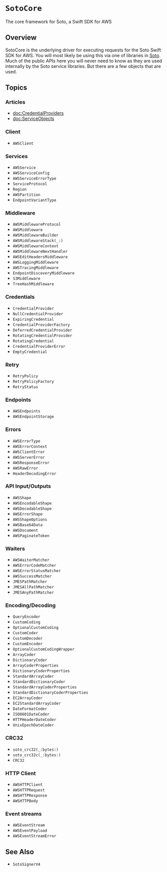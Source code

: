 # ``SotoCore``

The core framework for Soto, a Swift SDK for AWS

## Overview

SotoCore is the underlying driver for executing requests for the Soto Swift SDK for AWS. You will most likely be using this via one of libraries in [Soto](https://github.com/soto-project/soto). Much of the public APIs here you will never need to know as they are used internally by the Soto service libraries. But there are a few objects that are used.

## Topics

### Articles

- <doc:CredentialProviders>
- <doc:ServiceObjects>

### Client

- ``AWSClient``

### Services

- ``AWSService``
- ``AWSServiceConfig``
- ``AWSServiceErrorType``
- ``ServiceProtocol``
- ``Region``
- ``AWSPartition``
- ``EndpointVariantType``

### Middleware

- ``AWSMiddlewareProtocol``
- ``AWSMiddleware``
- ``AWSMiddlewareBuilder``
- ``AWSMiddlewareStack(_:)``
- ``AWSMiddlewareContext``
- ``AWSMiddlewareNextHandler``
- ``AWSEditHeadersMiddleware``
- ``AWSLoggingMiddleware``
- ``AWSTracingMiddleware``
- ``EndpointDiscoveryMiddleware``
- ``S3Middleware``
- ``TreeHashMiddleware``

### Credentials

- ``CredentialProvider``
- ``NullCredentialProvider``
- ``ExpiringCredential``
- ``CredentialProviderFactory``
- ``DeferredCredentialProvider``
- ``RotatingCredentialProvider``
- ``RotatingCredential``
- ``CredentialProviderError``
- ``EmptyCredential``

### Retry

- ``RetryPolicy``
- ``RetryPolicyFactory``
- ``RetryStatus``

### Endpoints

- ``AWSEndpoints``
- ``AWSEndpointStorage``

### Errors

- ``AWSErrorType``
- ``AWSErrorContext``
- ``AWSClientError``
- ``AWSServerError``
- ``AWSResponseError``
- ``AWSRawError``
- ``HeaderDecodingError``

### API Input/Outputs

- ``AWSShape``
- ``AWSEncodableShape``
- ``AWSDecodableShape``
- ``AWSErrorShape``
- ``AWSShapeOptions``
- ``AWSBase64Data``
- ``AWSDocument``
- ``AWSPaginateToken``

### Waiters

- ``AWSWaiterMatcher``
- ``AWSErrorCodeMatcher``
- ``AWSErrorStatusMatcher``
- ``AWSSuccessMatcher``
- ``JMESPathMatcher``
- ``JMESAllPathMatcher``
- ``JMESAnyPathMatcher``

### Encoding/Decoding

- ``QueryEncoder``
- ``CustomCoding``
- ``OptionalCustomCoding``
- ``CustomCoder``
- ``CustomDecoder``
- ``CustomEncoder``
- ``OptionalCustomCodingWrapper``
- ``ArrayCoder``
- ``DictionaryCoder``
- ``ArrayCoderProperties``
- ``DictionaryCoderProperties``
- ``StandardArrayCoder``
- ``StandardDictionaryCoder``
- ``StandardArrayCoderProperties``
- ``StandardDictionaryCoderProperties``
- ``EC2ArrayCoder``
- ``EC2StandardArrayCoder``
- ``DateFormatCoder``
- ``ISO8601DateCoder``
- ``HTTPHeaderDateCoder``
- ``UnixEpochDateCoder``

### CRC32

- ``soto_crc32(_:bytes:)``
- ``soto_crc32c(_:bytes:)``
- ``CRC32``

### HTTP Client

- ``AWSHTTPClient``
- ``AWSHTTPRequest``
- ``AWSHTTPResponse``
- ``AWSHTTPBody``

### Event streams

- ``AWSEventStream``
- ``AWSEventPayload``
- ``AWSEventStreamError``

## See Also

- ``SotoSignerV4``
